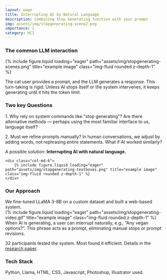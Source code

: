 ```yaml
---
layout: page
title: Interrupting AI by Natural Language
description: Combining Stop Generating function with your prompt
img: assets/img/stopgenerating-scene2.png
importance: 1
category: HCI
---
```


<h3>The common LLM interaction</h3>
<div class="row">
    <div class="col-sm mt-3 mt-md-0">
        {% include figure.liquid loading="eager" path="assets/img/stopgenerating-scenes.png" title="example image" class="img-fluid rounded z-depth-1" %}
    </div>
</div>

The cat user provides a prompt, and the LLM generates a response. This turn-taking is rigid. Unless AI stops itself or the system intervenes, it keeps generating until it hits the token limit.

<h3> Two key Questions </h3>
<div class="row">
    <div class="col-md-6">
        <p>
        1. Why rely on system commands like "stop generating"? Are there alternative methods — perhaps using the most familiar interface to us, language itself?
        </p>
        <p>
        2. Must we refine prompts manually? In human conversations, we adjust by adding words, not rephrasing entire statements. What if AI worked similarly?
        </p>
        <p>
        A possible solution: <b>Interrupting AI with natural language.</b>
        </p>
    </div>

    <div class="col-md-6">
        {% include figure.liquid loading="eager" path="assets/img/stopgenerating-textboxes.png" title="example image" class="img-fluid rounded z-depth-1" %}
    </div>

</div>

<h3>Our Approach</h3>
We fine-tuned LLaMA 3-8B on a custom dataset and built a web-based system.

<div class="row">
    <div class="col-sm mt-3 mt-md-0">
        {% include figure.liquid loading="eager" path="assets/img/stopgenerating-video.gif" title="example image" class="img-fluid rounded z-depth-1" %}
    </div>
</div>
When AI is generating, a user can interrupt naturally, e.g., “Any vegan options?”. This phrase acts as a prompt, eliminating manual stops or prompt revisions.

32 participants tested the system. Most found it efficient. Details in the [research paper](https://arxiv.org/abs/2501.18103).

<h3>Tech Stack</h3>
Python, Llama, HTML, CSS, Javascript, Photoshop, Illustrator used.
